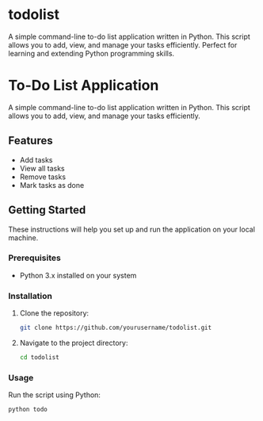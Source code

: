 # todolist
A simple command-line to-do list application written in Python. This script allows you to add, view, and manage your tasks efficiently. Perfect for learning and extending Python programming skills.

# To-Do List Application

A simple command-line to-do list application written in Python. This script allows you to add, view, and manage your tasks efficiently.

## Features

- Add tasks
- View all tasks
- Remove tasks
- Mark tasks as done

## Getting Started

These instructions will help you set up and run the application on your local machine.

### Prerequisites

- Python 3.x installed on your system

### Installation

1. Clone the repository:
    ```sh
    git clone https://github.com/yourusername/todolist.git
    ```
2. Navigate to the project directory:
    ```sh
    cd todolist
    ```

### Usage

Run the script using Python:
```sh
python todo
